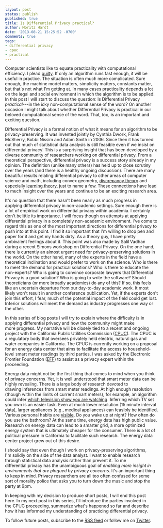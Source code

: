 ```yaml
---
layout: post
status: publish
published: true
title: Is Differential Privacy practical?
author: Moritz Hardt
date: '2013-08-21 15:25:52 -0700'
comments: true
tags:
- differential privacy
- cpuc
- practical
---
```

<p>Computer scientists like to equate practicality with computational efficiency. I plead <a href="http://books.nips.cc/papers/files/nips25/NIPS2012_1143.pdf">guilty</a>. If only an algorithm runs fast enough, it will be useful in practice. The situation is often much more complicated. Sure enough, the machine model matters, simplicity matters, constants matter, but that's not what I'm getting at. In many cases practicality depends a lot on the legal and social environment in which the algorithm is to be applied. In this post I will start to discuss the question: Is Differential Privacy <em>practical</em>---in the icky non-computational sense of the word? On another occasion I might talk about whether Differential Privacy is practical in our beloved computational sense of the word. That, too, is an important and exciting question.</p>
<p>Differential Privacy is a formal notion of what it means for an algorithm to be privacy-preserving. It was invented jointly by Cynthia Dwork, Frank McSherry, Kobbi Nissim and Adam Smith in 2006. Since then it has turned out that much of statistical data analysis is still feasible even if we insist on differential privacy! This is a surprising insight that has been developed by a diverse community of researchers working on differential privacy. From a theoretical perspective, differential privacy is a success story already in my opinion. The definition (unlike many others) has held up to close scrutiny over the years (and there is a healthy ongoing discussion). There are many beautiful results relating differential privacy to other areas of computer science and math, including convex geometry, <a href="http://windowsontheory.org/2013/02/07/from-discrepancy-to-privacy-and-back-part-2-approximating-hereditary-discrepancy/">discrepancy theory</a> and especially <a href="http://windowsontheory.org/2012/05/27/privacy-preserving-data-analysis-and-computational-learning-a-match-made-in-heaven/">learning theory</a>, just to name a few. These connections have lead to much insight over the years and continue to be an exciting research area.</p>
<p>It's no question that there hasn't been nearly as much progress in applying differential privacy in non-academic settings. Sure enough there is a lot of empirical work on differential privacy within academia. I certainly don't belittle its importance. I will focus though on attempts at applying differential privacy in a completely non-academic environment. I've come to regard this as one of the most important directions for differential privacy to push into at this point. I find it so important that I'm willing to drop pen and paper for it and get my hands dirty. As a theory guy, I have pretty ambivalent feelings about it. This point was also made by Salil Vadhan during a recent Simons workshop on Differential Privacy. On the one hand, there is currently an almost urgent need for privacy-preserving solutions in the world. On the other hand, many of the experts in the field have a theoretical inclination and would prefer to work on the science. Who is there to meet the demand for practical solutions? Who is there to educate the non-experts? Who is going to convince corporate lawyers that Differential Privacy is a good solution? Who is going to write the software? Should theoreticians (or more broadly academics) do any of this? If so, this feels like an uncertain departure from our day-to-day academic work. It most likely won't result in another conference publication. Yet, if the experts don't join this effort, I fear, much of the potential impact of the field could get lost. Inferior solutions will meet the demand as industry progresses one way or the other.</p>
<p>In this series of blog posts I will try to explain where the difficulty is in applying differential privacy and how the community might make more progress. My narrative will be closely tied to a recent and ongoing project with the California Public Utilities Commission (<a href="http://www.cpuc.ca.gov">CPUC</a>). The CPUC is a regulatory body that oversees privately held electric, natural gas and water companies in California. The CPUC is currently working on a proposal for an energy data center that aims to facilitate the access to household-level smart meter readings by third parties. I was asked by the Electronic Frontier Foundation (<a href="https://www.eff.org/">EFF</a>) to assist as a privacy expert within the proceeding.</p>
<p>Energy data might not be the first thing that comes to mind when you think of privacy concerns. Yet, it is well understood that smart meter data can be highly revealing. There is a large body of research devoted to drawing inferences from smart meter readings. At high enough resolution (though within the limits of current smart meters), for example, an algorithm could infer <a href="http://epic.org/privacy/smartgrid/smart_meter.pdf">which television show you are watching</a>. Inferring which TV set you own is an easier task. Even at much lower resolution (15 minute interval data), larger appliances (e.g., medical appliances) can feasibly be identified. Various personal habits are <a href="http://lass.cs.umass.edu/papers/pdf/buildsys10.pdf">visible</a>. Do you wake up at night? How often do you use the bathroom? At the same time, energy data has high public value. Research on energy data can lead to a smarter grid, a more optimized energy system that is ultimately cheaper for the consumer. There is a lot of political pressure in California to facilitate such research. The energy data center project grew out of this desire.</p>
<p>I should say that even though I work on privacy-preserving algorithms, I'm solidly on the side of the data analyst. I want to enable research through statistical data analysis rather than prevent it. To me differential privacy has the unambiguous goal of <em>enabling more insight in environments that are plagued by privacy concerns</em>. It's an important thing to keep in mind. Privacy researchers are all too often confused for some sort of morality police that asks you to turn down the music and stop the party at 9pm.</p>
<p>In keeping with my decision to produce short posts, I will end this post here. In my next post in this series, I'll introduce the parties involved in the CPUC proceeding, summarize what's happened so far and describe how it has informed my understanding of practicing differential privacy.</p>
<p>To follow future posts, subscribe to the <a href="http://mrtz.org/blog/feed/">RSS feed</a> or follow me on <a href="http://twitter.com/mrtz">Twitter</a>.</p>

